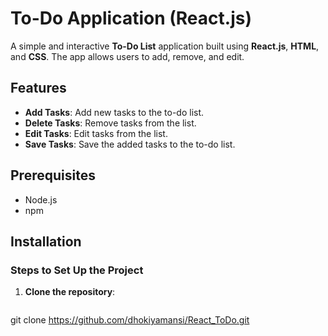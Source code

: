 # To-Do Application (React.js)

A simple and interactive **To-Do List** application built using **React.js**, **HTML**, and **CSS**. The app allows users to add, remove, and edit. 

## Features

- **Add Tasks**: Add new tasks to the to-do list.
- **Delete Tasks**: Remove tasks from the list.
- **Edit Tasks**: Edit tasks from the list.
- **Save Tasks**: Save the added tasks to the to-do list.



## Prerequisites

- Node.js 
- npm 

## Installation

### Steps to Set Up the Project

1. **Clone the repository**:
   ```bash
 git clone https://github.com/dhokiyamansi/React_ToDo.git
